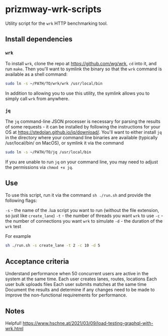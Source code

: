 # prizmway-wrk-scripts

Utility script for the `wrk` HTTP benchmarking tool.

## Install dependencies

### `wrk`

To install `wrk`, clone the repo at https://github.com/wg/wrk, `cd` into it, and run `make`. Then you'll want to symlink the binary so that the `wrk` command is available as a shell command:

```bash
sudo ln -s ~/PATH/TO/wrk/wrk /usr/local/bin
```

In addition to allowing you to use this utility, the symlink allows you to simply call `wrk` from anywhere.

### `jq`

The `jq` command-line JSON processer is necessary for parsing the results of some requests - it can be installed by following the instructions for your OS at https://stedolan.github.io/jq/download/. You'll want to either install `jq` in the directory where your command line binaries are available (typically /usr/local/bin/ on MacOS), or symlink it via the command

```bash
sudo ln -s ~/PATH/TO/jq /usr/local/bin
```

If you are unable to run `jq` on your command line, you may need to adjust the permissions via `chmod +x jq`.

## Use

To use this script, run it via the command `sh ./run.sh` and provide the following flags:

`-s` - the name of the .lua script you want to run (without the file extension, so just like `create_lane`)
`-t` - the number of threads you want `wrk` to use
`-c` - the number of connections you want `wrk` to simulate
`-d` - the duration of the `wrk` test

For example

```bash
sh ./run.sh -s create_lane -t 2 -c 10 -d 5
```

## Acceptance criteria

Understand performance when 50 concurrent users are active in the system at the same time.
Each user creates lanes, routes, locations
Each user bulk uploads files
Each user submits matches at the same time
Document the results and determine if any changes need to be made to improve the non-functional requirements for performance.

## Notes

Helpful! https://www.hschne.at/2021/03/09/load-testing-graphql-with-wrk.html

